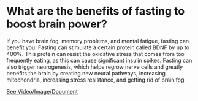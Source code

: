 # What are the benefits of fasting to boost brain power?

If you have brain fog, memory problems, and mental fatigue, fasting can benefit you. Fasting can stimulate a certain protein called BDNF by up to 400%. This protein can resist the oxidative stress that comes from too frequently eating, as this can cause significant insulin spikes. Fasting can also trigger neurogenesis, which helps regrow nerve cells and greatly benefits the brain by creating new neural pathways, increasing mitochondria, increasing stress resistance, and getting rid of brain fog.

 [See Video/Image/Document](https://hls-player.drberg.com/asset?path=migrated-assets/fasting-miracle-gro-for-brain-drberg)